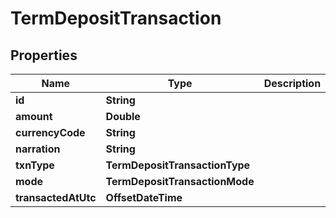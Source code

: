 

# TermDepositTransaction


## Properties

| Name | Type | Description | Notes |
|------------ | ------------- | ------------- | -------------|
|**id** | **String** |  |  |
|**amount** | **Double** |  |  |
|**currencyCode** | **String** |  |  |
|**narration** | **String** |  |  |
|**txnType** | **TermDepositTransactionType** |  |  |
|**mode** | **TermDepositTransactionMode** |  |  |
|**transactedAtUtc** | **OffsetDateTime** |  |  |



